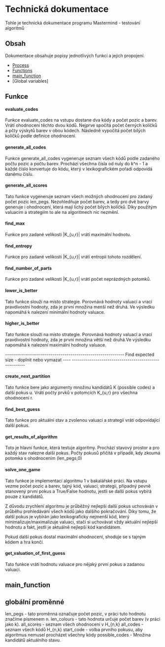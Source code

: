 # Technická dokumentace
Tohle je technická dokumentace programu Mastermind - testování algoritmů

## Obsah
Dokumentace obsahuje popisy jednotlivých funkcí a jejich propojení. 
- [Process](#installation)
- [Functions](#functions)
- [main_function](#main_function)
- [Global variables]

## Funkce

#### evaluate_codes
Funkce evaluate_codes na vstupu dostane dva kódy a počet pozic a barev. Vrátí ohodnocení těchto dvou kódů. Nejprve spočítá počet černých kolíčků a pčty výskytů barev v obou kódech. Následně vypočítá počet bílých kolíčků podle definice ohodnocení. 

#### generate_all_codes
Funkce generate_all_codes vygeneruje seznam všech kódů podle zadaného počtu pozic a počtu barev. Prochází všechna čísla od nuly do k^n - 1 a každé číslo konvertuje do kódu, který v lexikografickém pořadí odpovídá danému číslu. 

#### generate_all_scores
Tato funkce vygeneruje seznam všech možných ohodnocení pro zadaný počet pozic len_pegs. Nezohledňuje počet barev, a tedy pro dvě barvy generuje i ohodnocení, která mají lichý počet bílých kolíčků. Díky použitým valuacím a strategiím to ale na algoritmech nic nezmění.

#### find_max
Funkce pro zadané velikosti |K_{u,r}| vrátí maximální hodnotu. 

#### find_entropy
Funkce pro zadané velikosti |K_{u,r}| vrátí entropii tohoto rozdělení.

#### find_number_of_parts
Funkce pro zadané velikosti |K_{u,r}| vrátí počet neprázdných potomků.

#### lower_is_better
Tato funkce slouží na místo strategie. Porovnává hodnoty valuací a vrací pravdivostní hodnoty, zda je první množina menší než druhá. Ve výsledku napomáhá k nalezení minimální hodnoty valuace.

#### higher_is_better
Tato funkce slouží na místo strategie. Porovnává hodnoty valuací a vrací pravdivostní hodnoty, zda je první množina větší než druhá.Ve výsledku napomáhá k nalezení maximální hodnoty valuace.

------------------------------------------------------------ Find expected size - doplnit nebo vymazat ---- ------------------------------------------------------

#### create_next_partition
Tato funkce bere jako argumenty množinu kandidátů K (possible codes) a další pokus u. Vrátí počty prvků v potomcích K_{u,r} pro všechna ohodnocení r.

#### find_best_guess
Tato funkce pro aktuální stav a zvolenou valuaci a strategii vrátí odpovídající další pokus. 

#### get_results_of_algorithm
Toto je hlavní funkce, která testuje algoritmy. Prochází stavový prostor a pro každý stav nalezne další pokus. Počty pokusů přičítá v případě, kdy zkoumá potomka s ohodnocením (len_pegs,0)


#### solve_one_game
Tato funkce je implementací algoritmu 1 v bakalářské práci. Na vstupu vezme počet pozic a barev, tajný kód, valuaci, strategii, případný pevně stanovený první pokus a True/False hodnotu, jestli se další pokus vybírá pouze z kandidátů. 

Z důvodu zrychlení algoritmu je průběžný nejlepší další pokus uchováván v průběhu prohledávání všech kódů jako dalšího pokračování. Díky tomu, že další pokus je vybírán jako lexikograficky nejmenší kód, který minimalizuje/maximalizuje valuaci, stačí si uchovávat vždy aktuální nejlepší hodnotu a fakt, jestli je aktuálně nejlepší kód kandidátem. 

Pokud další pokus dostal maximální ohodnocení, shoduje se s tajným kódem a hra končí. 


#### get_valuation_of_first_guess
Tato funkce vrátí hodnotu valuace pro nějaký první pokus a zadanou valuaci. 

## main_function





## globální proměnné
len_pegs - tato proměnná označuje počet pozic, v práci tuto hodnotu značíme písmenem n.
len_colours - tato hodnota určuje počet barev (v práci jako k).
all_scores - seznam všech ohodnocení v H_{n,k}
all_codes - seznam všech kódů H_{n,k}
start_code - volba prvního pokusu, aby algoritmus nemusel procházet všechny kódy
possible_codes - Množina kandidátů aktuálního stavu.






